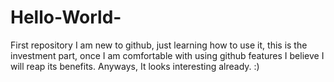 # Hello-World-
First repository 
I am new to github, just learning how to use it, this is the investment part, once I am comfortable with using github features I believe I will reap its benefits. Anyways, It looks interesting already. :)

